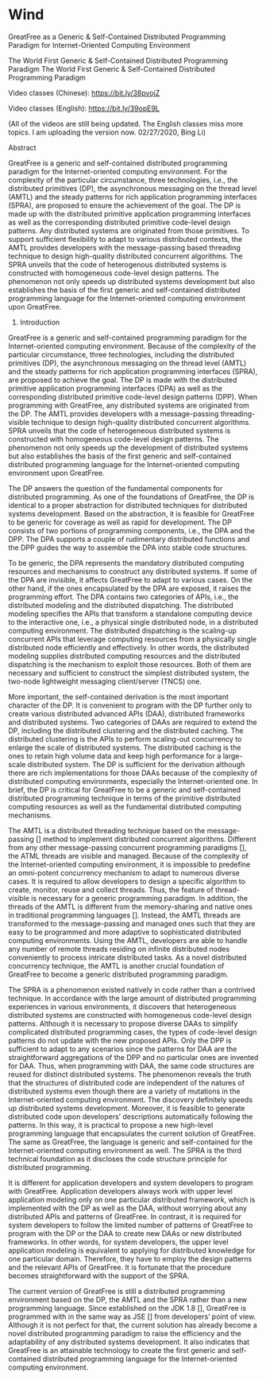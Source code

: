 # Wind
GreatFree as a Generic &amp; Self-Contained Distributed Programming Paradigm for Internet-Oriented Computing Environment


The World First Generic & Self-Contained Distributed Programming Paradigm
The World First Generic & Self-Contained Distributed Programming Paradigm

Video classes (Chinese): https://bit.ly/38pvojZ

Video classes (English): https://bit.ly/39opE9L

(All of the videos are still being updated. The English classes miss more topics. I am uploading the version now. 02/27/2020, Bing Li)

Abstract

GreatFree is a generic and self-contained distributed programming paradigm for the Internet-oriented computing environment. For the complexity of the particular circumstance, three technologies, i.e., the distributed primitives (DP), the asynchronous messaging on the thread level (AMTL) and the steady patterns for rich application programming interfaces (SPRA), are proposed to ensure the achievement of the goal. The DP is made up with the distributed primitive application programming interfaces as well as the corresponding distributed primitive code-level design patterns. Any distributed systems are originated from those primitives. To support sufficient flexibility to adapt to various distributed contexts, the AMTL provides developers with the message-passing based threading technique to design high-quality distributed concurrent algorithms. The SPRA unveils that the code of heterogenous distributed systems is constructed with homogeneous code-level design patterns. The phenomenon not only speeds up distributed systems development but also establishes the basis of the first generic and self-contained distributed programming language for the Internet-oriented computing environment upon GreatFree.

1. Introduction

GreatFree is a generic and self-contained programming paradigm for the Internet-oriented computing environment. Because of the complexity of the particular circumstance, three technologies, including the distributed primitives (DP), the asynchronous messaging on the thread level (AMTL) and the steady patterns for rich application programming interfaces (SPRA), are proposed to achieve the goal. The DP is made with the distributed primitive application programming interfaces (DPA) as well as the corresponding distributed primitive code-level design patterns (DPP). When programming with GreatFree, any distributed systems are originated from the DP. The AMTL provides developers with a message-passing threading-visible technique to design high-quality distributed concurrent algorithms. SPRA unveils that the code of heterogeneous distributed systems is constructed with homogeneous code-level design patterns. The phenomenon not only speeds up the development of distributed systems but also establishes the basis of the first generic and self-contained distributed programming language for the Internet-oriented computing environment upon GreatFree.

The DP answers the question of the fundamental components for distributed programming. As one of the foundations of GreatFree, the DP is identical to a proper abstraction for distributed techniques for distributed systems development. Based on the abstraction, it is feasible for GreatFree to be generic for coverage as well as rapid for development. The DP consists of two portions of programming components, i.e., the DPA and the DPP. The DPA supports a couple of rudimentary distributed functions and the DPP guides the way to assemble the DPA into stable code structures.

To be generic, the DPA represents the mandatory distributed computing resources and mechanisms to construct any distributed systems. If some of the DPA are invisible, it affects GreatFree to adapt to various cases. On the other hand, if the ones encapsulated by the DPA are exposed, it raises the programming effort. The DPA contains two categories of APIs, i.e., the distributed modeling and the distributed dispatching. The distributed modeling specifies the APIs that transform a standalone computing device to the interactive one, i.e., a physical single distributed node, in a distributed computing environment. The distributed dispatching is the scaling-up concurrent APIs that leverage computing resources from a physically single distributed node efficiently and effectively. In other words, the distributed modeling supplies distributed computing resources and the distributed dispatching is the mechanism to exploit those resources. Both of them are necessary and sufficient to construct the simplest distributed system, the two-node lightweight messaging client/server (TNCS) one.

More important, the self-contained derivation is the most important character of the DP. It is convenient to program with the DP further only to create various distributed advanced APIs (DAA), distributed frameworks and distributed systems. Two categories of DAAs are required to extend the DP, including the distributed clustering and the distributed caching. The distributed clustering is the APIs to perform scaling-out concurrency to enlarge the scale of distributed systems. The distributed caching is the ones to retain high volume data and keep high performance for a large-scale distributed system. The DP is sufficient for the derivation although there are rich implementations for those DAAs because of the complexity of distributed computing environments, especially the Internet-oriented one. In brief, the DP is critical for GreatFree to be a generic and self-contained distributed programming technique in terms of the primitive distributed computing resources as well as the fundamental distributed computing mechanisms.

The AMTL is a distributed threading technique based on the message-passing [] method to implement distributed concurrent algorithms. Different from any other message-passing concurrent programming paradigms [], the ATML threads are visible and managed. Because of the complexity of the Internet-oriented computing environment, it is impossible to predefine an omni-potent concurrency mechanism to adapt to numerous diverse cases. It is required to allow developers to design a specific algorithm to create, monitor, reuse and collect threads. Thus, the feature of thread-visible is necessary for a generic programming paradigm. In addition, the threads of the AMTL is different from the memory-sharing and native ones in traditional programming languages []. Instead, the AMTL threads are transformed to the message-passing and managed ones such that they are easy to be programmed and more adaptive to sophisticated distributed computing environments. Using the AMTL, developers are able to handle any number of remote threads residing on infinite distributed nodes conveniently to process intricate distributed tasks. As a novel distributed concurrency technique, the AMTL is another crucial foundation of GreatFree to become a generic distributed programming paradigm.

The SPRA is a phenomenon existed natively in code rather than a contrived technique. In accordance with the large amount of distributed programming experiences in various environments, it discovers that heterogeneous distributed systems are constructed with homogeneous code-level design patterns. Although it is necessary to propose diverse DAAs to simplify complicated distributed programming cases, the types of code-level design patterns do not update with the new proposed APIs. Only the DPP is sufficient to adapt to any scenarios since the patterns for DAA are the straightforward aggregations of the DPP and no particular ones are invented for DAA. Thus, when programming with DAA, the same code structures are reused for distinct distributed systems. The phenomenon reveals the truth that the structures of distributed code are independent of the natures of distributed systems even though there are a variety of mutations in the Internet-oriented computing environment. The discovery definitely speeds up distributed systems development. Moreover, it is feasible to generate distributed code upon developers’ descriptions automatically following the patterns. In this way, it is practical to propose a new high-level programming language that encapsulates the current solution of GreatFree. The same as GreatFree, the language is generic and self-contained for the Internet-oriented computing environment as well. The SPRA is the third technical foundation as it discloses the code structure principle for distributed programming.

It is different for application developers and system developers to program with GreatFree. Application developers always work with upper level application modeling only on one particular distributed framework, which is implemented with the DP as well as the DAA, without worrying about any distributed APIs and patterns of GreatFree. In contrast, it is required for system developers to follow the limited number of patterns of GreatFree to program with the DP or the DAA to create new DAAs or new distributed frameworks. In other words, for system developers, the upper level application modeling is equivalent to applying for distributed knowledge for one particular domain. Therefore, they have to employ the design patterns and the relevant APIs of GreatFree. It is fortunate that the procedure becomes straightforward with the support of the SPRA.

The current version of GreatFree is still a distributed programming environment based on the DP, the AMTL and the SPRA rather than a new programming language. Since established on the JDK 1.8 [], GreatFree is programmed with in the same way as JSE [] from developers’ point of view. Although it is not perfect for that, the current solution has already become a novel distributed programming paradigm to raise the efficiency and the adaptability of any distributed systems development. It also indicates that GreatFree is an attainable technology to create the first generic and self-contained distributed programming language for the Internet-oriented computing environment.

